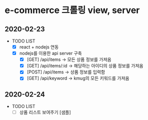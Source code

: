 # e-commerce 크롤링 view, server

## 2020-02-23

- TODO LIST
  - [x] react + nodejs 연동
  - [x] nodejs를 이용한 api server 구축
    - [x] [GET] /api/items -> 모든 상품 정보를 가져옴
    - [x] [GET] /api/items/:id -> 해당하는 아이디의 상품 정보를 가져옴
    - [x] [POST] /api/items -> 상품 정보를 입력함
    - [x] [GET] /api/keyword -> kmug의 모든 키워드를 가져옴

## 2020-02-24

- TODO LIST
  - [ ] 상품 리스트 보여주기 [샘플]
